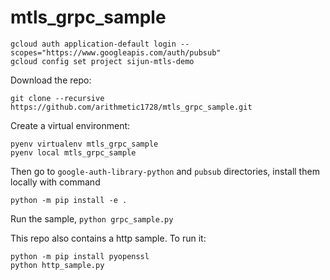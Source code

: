 # mtls_grpc_sample

```
gcloud auth application-default login --scopes="https://www.googleapis.com/auth/pubsub"
gcloud config set project sijun-mtls-demo
```

Download the repo:
```
git clone --recursive https://github.com/arithmetic1728/mtls_grpc_sample.git
```

Create a virtual environment:
```
pyenv virtualenv mtls_grpc_sample
pyenv local mtls_grpc_sample
```

Then go to `google-auth-library-python` and `pubsub` directories, install them
locally with command
```
python -m pip install -e .
```

Run the sample, `python grpc_sample.py`

This repo also contains a http sample. To run it:
```
python -m pip install pyopenssl
python http_sample.py
```
